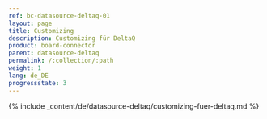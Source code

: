 ```yaml
---
ref: bc-datasource-deltaq-01
layout: page
title: Customizing 
description: Customizing für DeltaQ
product: board-connector
parent: datasource-deltaq
permalink: /:collection/:path
weight: 1
lang: de_DE
progressstate: 3
---
```

{% include _content/de/datasource-deltaq/customizing-fuer-deltaq.md %}